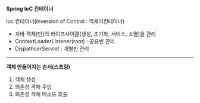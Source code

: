 **Spring IoC 컨테이너**

loc 컨테이너(Inversion of Control : 역제어컨테이너)

- 자바 객체(빈)의 라이프사이클(생성, 초기화, 서비스, 소멸)을 관리
- ContextLoaderListener(root) : 공유빈 관리
- DispathcerServlet : 개별빈 관리

----

**객체 만들어지는 순서(스프링)**

1. 객체 생성
2. 의존성 객체 주입
3. 의존성 객체 메소드 호출